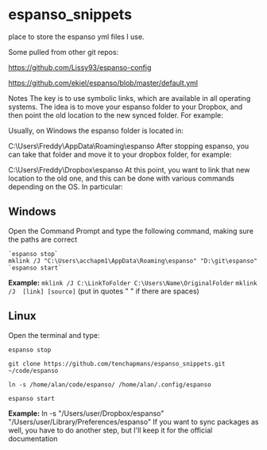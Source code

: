 # **espanso_snippets**

place to store the espanso yml files I use.

Some pulled from other git repos:

https://github.com/Lissy93/espanso-config

https://github.com/ekiel/espanso/blob/master/default.yml

Notes
The key is to use symbolic links, which are available in all operating systems. The idea is to move your espanso folder to your Dropbox, and then point the old location to the new synced folder. For example:

Usually, on Windows the espanso folder is located in:

C:\Users\Freddy\AppData\Roaming\espanso
After stopping espanso, you can take that folder and move it to your dropbox folder, for example:

C:\Users\Freddy\Dropbox\espanso
At this point, you want to link that new location to the old one, and this can be done with various commands depending on the OS. In particular:

## **Windows**

Open the Command Prompt and type the following command, making sure the paths are correct

```
`espanso stop`
mklink /J "C:\Users\acchapm1\AppData\Roaming\espanso" "D:\git\espanso"
`espanso start`
```

**Example:**
`mklink /J C:\LinkToFolder C:\Users\Name\OriginalFolder`
`mklink /J  [link] [source]`  (put in quotes " " if there are spaces)

## **Linux**

Open the terminal and type:

`espanso stop`

`git clone https://github.com/tenchapmans/espanso_snippets.git ~/code/espanso`

`ln -s /home/alan/code/espanso/ /home/alan/.config/espanso`

`espanso start`

**Example:**
ln -s "/Users/user/Dropbox/espanso" "/Users/user/Library/Preferences/espanso"
If you want to sync packages as well, you have to do another step, but I'll keep it for the official documentation
